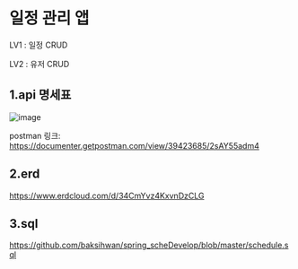  # 일정 관리 앱


LV1 : 일정 CRUD


LV2 : 유저 CRUD

 




## 1.api 명세표



![image](https://github.com/user-attachments/assets/38063aa4-30c4-48d3-be18-163b30ad32e2)



postman 링크: https://documenter.getpostman.com/view/39423685/2sAY55adm4



## 2.erd
https://www.erdcloud.com/d/34CmYvz4KxvnDzCLG




## 3.sql


https://github.com/baksihwan/spring_scheDevelop/blob/master/schedule.sql

